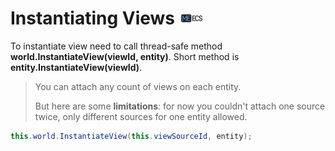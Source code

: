 # Instantiating Views ![](Logo-Tiny.png)
To instantiate view need to call thread-safe method **world.InstantiateView(viewId, entity)**. Short method is **entity.InstantiateView(viewId)**.
> You can attach any count of views on each entity.
>
> But here are some **limitations**: for now you couldn't attach one source twice, only different sources for one entity allowed.
```csharp
this.world.InstantiateView(this.viewSourceId, entity);
```
